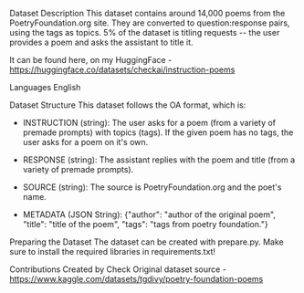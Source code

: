 Dataset Description This dataset contains around 14,000 poems from the
PoetryFoundation.org site. They are converted to question:response pairs, using
the tags as topics. 5% of the dataset is titling requests -- the user provides a
poem and asks the assistant to title it.

It can be found here, on my HuggingFace -
https://huggingface.co/datasets/checkai/instruction-poems

Languages English

Dataset Structure This dataset follows the OA format, which is:

- INSTRUCTION (string): The user asks for a poem (from a variety of premade
  prompts) with topics (tags). If the given poem has no tags, the user asks for
  a poem on it's own.

- RESPONSE (string): The assistant replies with the poem and title (from a
  variety of premade prompts).

- SOURCE (string): The source is PoetryFoundation.org and the poet's name.

- METADATA (JSON String): {"author": "author of the original poem", "title":
  "title of the poem", "tags": "tags from poetry foundation."}

Preparing the Dataset The dataset can be created with prepare.py. Make sure to
install the required libraries in requirements.txt!

Contributions Created by Check Original dataset source -
https://www.kaggle.com/datasets/tgdivy/poetry-foundation-poems
